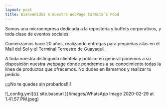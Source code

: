 ```yaml
---
layout: post
title: Bienvenidos a nuestra WebPage Carmita´s Food 
---
```


Somos una microempresa dedicada a la repostería y buffets corporativos, y toda clase de eventos sociales. 

Comenzamos hace 20 años, realizando entregas para pequeñas islas en el Mall del Sol y el Terminal Terrestre de Guayaquil.



A toda nuestra distinguida clientela y público en general ponemos a su disposición nuestra webpage donde pondremos a su conocimiento todas la linea de productos que ofrecemos. No dudes en llamarnos y realizar tu pedido. 

¡¡¡¡No te quedes sin probarlos!!!!

![_config.yml]({{ site.baseurl }}/images/WhatsApp Image 2020-02-29 at 1.41.57 PM.jpeg)





